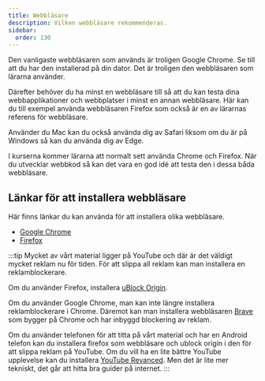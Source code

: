```yaml
---
title: Webbläsare
description: Vilken webbläsare rekommenderas.
sidebar:
  order: 130
---
```


Den vanligaste webbläsaren som används är troligen Google Chrome. Se till att du har den installerad på din dator. Det är troligen den webbläsaren som lärarna använder.

Därefter behöver du ha minst en webbläsare till så att du kan testa dina webbapplikationer och webbplatser i minst en annan webbläsare. Här kan du till exempel använda webbläsaren Firefox som också är en av lärarnas referens för webbläsare.

Använder du Mac kan du också använda dig av Safari liksom om du är på Windows så kan du använda dig av Edge.

I kurserna kommer lärarna att normalt sett använda Chrome och Firefox. När du utvecklar webbkod så kan det vara en god idé att testa den i dessa båda webbläsare.

## Länkar för att installera webbläsare

Här finns länkar du kan använda för att installera olika webbläsare.

- [Google Chrome](https://www.google.com/chrome/)
- [Firefox](https://www.mozilla.org/download)

:::tip
Mycket av vårt material ligger på YouTube och där är det väldigt mycket reklam nu för tiden. För att slippa all reklam kan man installera en reklamblockerare.

Om du använder Firefox, installera [uBlock Origin](https://addons.mozilla.org/en-US/firefox/addon/ublock-origin/).

Om du använder Google Chrome, man kan inte längre installera reklamblockerare i Chrome. Däremot kan man installera webbläsaren [Brave](https://brave.com/) som bygger på Chrome och har inbyggd blockering av reklam.

Om du använder telefonen för att titta på vårt material och har en Android telefon kan du installera firefox som webbläsare och ublock origin i den för att slippa reklam på YouTube. Om du vill ha en lite bättre YouTube upplevelse kan du installera [YouTube Revanced](https://vanced.to/). Men det är lite mer tekniskt, det går att hitta bra guider på internet.
:::
